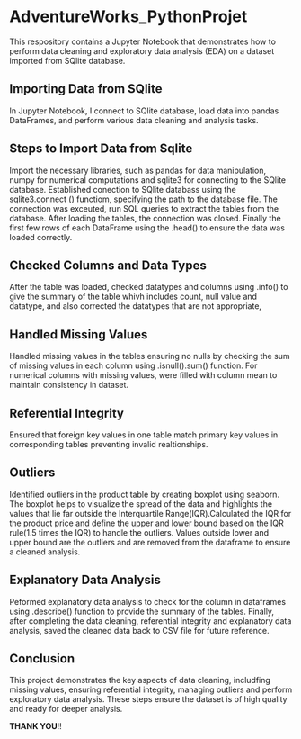 # AdventureWorks_PythonProjet
This respository contains a Jupyter Notebook that demonstrates how to perform data cleaning and exploratory data analysis (EDA) on a dataset imported from SQlite database.

## Importing Data from SQlite
In Jupyter Notebook, I connect to SQlite database, load data into pandas DataFrames, and perform various data cleaning and analysis tasks.

## Steps to Import Data from Sqlite
Import the necessary libraries, such as pandas for data manipulation, numpy for numerical computations and sqlite3 for connecting to the SQlite database. Established conection to SQlite databass using the sqlite3.connect () functiom, specifying the path to the database file. The connection was exceuted, run SQL queries to extract the tables from the database. After loading the tables, the connection was closed. Finally the first few rows of each DataFrame using the .head() to ensure the data was loaded correctly.

## Checked Columns and Data Types
After the table was loaded, checked datatypes and columns using .info() to give the summary of the table whivh includes count, null value and datatype, and also corrected the datatypes that are not appropriate,

## Handled Missing Values
Handled missing values in the tables ensuring no nulls by checking the sum of missing values in each column using .isnull().sum() function. For numerical columns with missing values, were filled with column mean to maintain consistency in dataset.

## Referential Integrity
Ensured that foreign key values in one table match primary key values in corresponding tables preventing invalid realtionships.

## Outliers
Identified outliers in the product table by creating boxplot using seaborn. The boxplot helps to visualize the spread of the data and highlights the values that lie far outside the Interquartile Range(IQR).Calculated the IQR for the product price and define the upper and lower bound based on the IQR rule(1.5 times the IQR) to handle the outliers. Values outside lower and upper bound are the outliers and are removed from the dataframe to ensure a cleaned analysis.

## Explanatory Data Analysis
Peformed explanatory data analysis to check for the column in dataframes using .describe() function to provide the summary of the tables. Finally, after completing the data cleaning, referential integrity and explanatory data analysis, saved the cleaned data back to CSV file for future reference.

## Conclusion
This project demonstrates the key aspects of data cleaning, includfing missing values, ensuring referential integrity, managing outliers and perform exploratory data analysis. These steps ensure the dataset is of high quality and ready for deeper analysis.

**THANK YOU**!!


